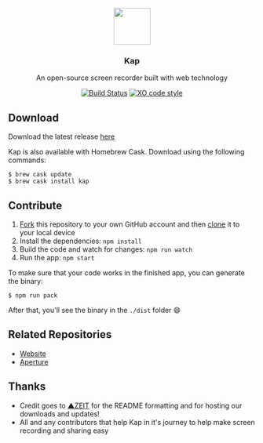 <p align="center">
  <img src="https://getkap.co/images/favicon/kap.svg" height="75">
  <h3 align="center">Kap</h3>
  <p align="center">An open-source screen recorder built with web technology<p>
  <p align="center"><a href="https://travis-ci.org/wulkano/kap"><img src="https://travis-ci.org/wulkano/kap.svg?branch=master" alt="Build Status"></a> <a href="https://github.com/sindresorhus/xo"><img src="https://img.shields.io/badge/code_style-XO-5ed9c7.svg" alt="XO code style"></a></p>
</p>

## Download
Download the latest release [here](https://getkap.co/download)

Kap is also available with Homebrew Cask. Download using the following commands:
```
$ brew cask update
$ brew cask install kap
```

## Contribute

1. [Fork](https://help.github.com/articles/fork-a-repo/) this repository to your own GitHub account and then [clone](https://help.github.com/articles/cloning-a-repository/) it to your local device
2. Install the dependencies: `npm install`
3. Build the code and watch for changes: `npm run watch`
4. Run the app: `npm start`

To make sure that your code works in the finished app, you can generate the binary:

```
$ npm run pack
```

After that, you'll see the binary in the `./dist` folder :smile:

## Related Repositories
- [Website](https://github.com/wulkano/kap-website)
- [Aperture](https://github.com/wulkano/aperture)


## Thanks
- Credit goes to [▲ZEIT](https://github.com/zeit) for the README formatting and for hosting our downloads and updates!
- All and any contributors that help Kap in it's journey to help make screen recording and sharing easy
